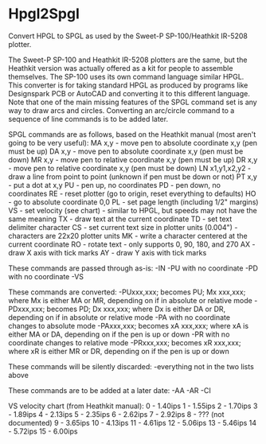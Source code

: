 # Hpgl2Spgl
Convert HPGL to SPGL as used by the Sweet-P SP-100/Heathkit IR-5208 plotter.

The Sweet-P SP-100 and Heathkit IR-5208 plotters are the same, but the Heathkit version was actually offered as a kit for people to assemble themselves. The SP-100 uses its own command language similar HPGL. This converter is for taking standard HPGL as produced by programs like Designspark PCB or AutoCAD and converting it to this different language. Note that one of the main missing features of the SPGL command set is any way to draw arcs and circles. Converting an arc/circle command to a sequence of line commands is to be added later.

SPGL commands are as follows, based on the Heathkit manual (most aren't going to be very useful):
MA x,y - move pen to absolute coordinate x,y (pen must be up)
DA x,y - move pen to absolute coordinate x,y (pen must be down)
MR x,y - move pen to relative coordinate x,y (pen must be up)
DR x,y - move pen to relative coordinate x,y (pen must be down)
LN x1,y1,x2,y2 - draw a line from point to point (unknown if pen must be down or not)
PT x,y - put a dot at x,y
PU - pen up, no coordinates
PD - pen down, no coordinates
RE - reset plotter (go to origin, reset everything to defaults)
HO - go to absolute coordinate 0,0
PL - set page length (including 1/2" margins)
VS - set velocity (see chart) - similar to HPGL, but speeds may not have the same meaning
TX - draw text at the current coordinate
TD - set text delimiter character
CS - set current text size in plotter units (0.004") - characters are 22x20 plotter units
MK - write a character centered at the current coordinate
RO - rotate text - only supports 0, 90, 180, and 270
AX - draw X axis with tick marks
AY - draw Y axis with tick marks

These commands are passed through as-is:
-IN
-PU with no coordinate
-PD with no coordinate
-VS

These commands are converted:
-PUxxx,xxx; becomes PU; Mx xxx,xxx; where Mx is either MA or MR, depending on if in absolute or relative mode
-PDxxx,xxx; becomes PD; Dx xxx,xxx; where Dx is either DA or DR, depending on if in absolute or relative mode
-PA with no coordinate changes to absolute mode
-PAxxx,xxx; becomes xA xxx,xxx; where xA is either MA or DA, depending on if the pen is up or down
-PR with no coordinate changes to relative mode
-PRxxx,xxx; becomes xR xxx,xxx; where xR is either MR or DR, depending on if the pen is up or down

These commands will be silently discarded:
-everything not in the two lists above

These commands are to be added at a later date:
-AA
-AR
-CI

VS velocity chart (from Heathkit manual):
0  - 1.40ips
1  - 1.55ips
2  - 1.70ips
3  - 1.89ips
4  - 2.13ips
5  - 2.35ips
6  - 2.62ips
7  - 2.92ips
8  - ??? (not documented)
9  - 3.65ips
10 - 4.13ips
11 - 4.61ips
12 - 5.06ips
13 - 5.46ips
14 - 5.72ips
15 - 6.00ips
